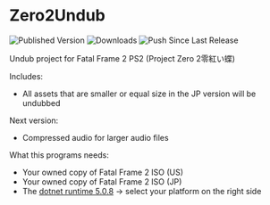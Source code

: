# Zero2Undub
![Published Version](https://github.com/wagrenier/Zero2Undub/workflows/Publish%20New%20Version/badge.svg)
![Downloads](https://img.shields.io/github/downloads/wagrenier/zero2undub/total)
![Push Since Last Release](https://img.shields.io/github/commits-since/wagrenier/zero2undub/latest)

Undub project for Fatal Frame 2 PS2 (Project Zero 2零紅い蝶)

Includes:
* All assets that are smaller or equal size in the JP version will be undubbed

Next version:
* Compressed audio for larger audio files

What this programs needs:
* Your owned copy of Fatal Frame 2 ISO (US)
* Your owned copy of Fatal Frame 2 ISO (JP)
* The [dotnet runtime 5.0.8](https://dotnet.microsoft.com/download/dotnet/5.0) -> select your platform on the right side
